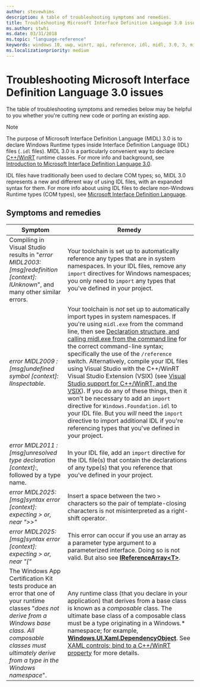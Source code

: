 ```yaml
---
author: stevewhims
description: A table of troubleshooting symptoms and remedies.
title: Troubleshooting Microsoft Interface Definition Language 3.0 issues
ms.author: stwhi
ms.date: 03/31/2018
ms.topic: "language-reference"
keywords: windows 10, uwp, winrt, api, reference, idl, midl, 3.0, 3, midl3, troubleshooting
ms.localizationpriority: medium
---
```


# Troubleshooting Microsoft Interface Definition Language 3.0 issues
The table of troubleshooting symptoms and remedies below may be helpful to you whether you're cutting new code or porting an existing app.

> [!NOTE]
> The purpose of Microsoft Interface Definition Language (MIDL) 3.0 is to declare Windows Runtime types inside Interface Definition Language (IDL) files (`.idl` files). MIDL 3.0 is a particularly convenient way to declare [C++/WinRT](/windows/uwp/cpp-and-winrt-apis/index) runtime classes. For more info and background, see [Introduction to Microsoft Interface Definition Language 3.0](intro.md).
>
> IDL files have traditionally been used to declare COM types; so, MIDL 3.0 represents a new and different way of using IDL files, with an expanded syntax for them. For more info about using IDL files to declare non-Windows Runtime types (COM types), see [Microsoft Interface Definition Language](/windows/desktop/midl/midl-start-page).

## Symptoms and remedies
| Symptom | Remedy |
|---------|--------|
| Compiling in Visual Studio results in "*error MIDL2003: [msg]redefinition [context]: IUnknown*", and many other similar errors. | Your toolchain is set up to automatically reference any types that are in system namespaces. In your IDL files, remove any `import` directives for Windows namespaces; you only need to `import` any types that you've defined in your project. |
| *error MIDL2009 : [msg]undefined symbol [context]: IInspectable*. | Your toolchain is *not* set up to automatically import types in system namespaces. If you're using `midl.exe` from the command line, then see [Declaration structure, and calling midl.exe from the command line](intro.md#declaration-structure-and-calling-midlexe-from-the-command-line) for the correct command-line syntax; specifically the use of the `/reference` switch. Alternatively, compile your IDL files using Visual Studio with the C++/WinRT Visual Studio Extension (VSIX) (see [Visual Studio support for C++/WinRT, and the VSIX](/windows/uwp/cpp-and-winrt-apis/intro-to-using-cpp-with-winrt#visual-studio-support-for-cwinrt-and-the-vsix)). If you do any of these things, then it won't be necessary to add an `import` directive for `Windows.Foundation.idl` to your IDL file. But you *will* need the `import` directive to import additional IDL if you're referencing types that you've defined in your project. |
| *error MIDL2011 : [msg]unresolved type declaration [context]:*, followed by a type name. | In your IDL file, add an `import` directive for the IDL file(s) that contain the declarations of any type(s) that you reference that you've defined in your project. |
| *error MIDL2025: [msg]syntax error [context]: expecting > or, near ">>"* | Insert a space between the two `>` characters so the pair of template-closing characters is not misinterpreted as a right-shift operator. |
| *error MIDL2025: [msg]syntax error [context]: expecting > or, near "["* | This error can occur if you use an array as a parameter type argument to a parameterized interface. Doing so is not valid. But also see [**IReferenceArray\<T\>**](/uwp/api/windows.foundation.ireferencearray_t_). |
| The Windows App Certification Kit tests produce an error that one of your runtime classes "*does not derive from a Windows base class. All composable classes must ultimately derive from a type in the Windows namespace*".|Any runtime class (that you declare in your application) that derives from a base class is known as a *composable* class. The ultimate base class of a composable class must be a type originating in a Windows.* namespace; for example, [**Windows.UI.Xaml.DependencyObject**](/uwp/api/windows.ui.xaml.dependencyobject). See [XAML controls; bind to a C++/WinRT property](/windows/uwp/cpp-and-winrt-apis/binding-property) for more details.|
